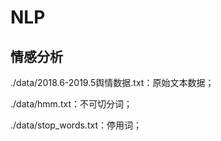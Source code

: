 # NLP

## 情感分析

./data/2018.6-2019.5舆情数据.txt：原始文本数据；

./data/hmm.txt：不可切分词；

./data/stop_words.txt：停用词；
